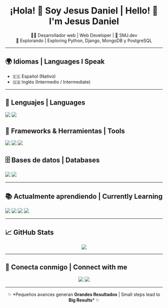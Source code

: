 <h1 align="center">
  ¡Hola! 👋 Soy Jesus Daniel | Hello! 👋 I'm Jesus Daniel
</h1>

<p align="center">
  🧑‍💻 Desarrollador web | Web Developer | 📍 SMJ.dev <br>
  🚀 Explorando | Exploring Python, Django, MongoDB y PostgreSQL
</p>

<!-- 🎨 Banner personalizado -->
<!-- <p align="center">
  <img src="https://your-image-url.com/banner.png" alt="banner" />
</p> -->

---

## 🌍 Idiomas | Languages I Speak

- 🇪🇸 Español (Nativo)
- 🇬🇧 Inglés (Intermedio / Intermediate)

---

## 🧪 Lenguajes | Languages

<p>
  <img src="https://img.shields.io/badge/PHP-777BB4?style=for-the-badge&logo=php&logoColor=white"/>
  <img src="https://img.shields.io/badge/python-3670A0?style=for-the-badge&logo=python&logoColor=ffdd54"/>
</p>

## 🧰 Frameworks & Herramientas | Tools

<p>
  <img src="https://img.shields.io/badge/Laravel-FF2D20?style=for-the-badge&logo=laravel&logoColor=white"/>
  <img src="https://img.shields.io/badge/Django-092E20?style=for-the-badge&logo=django&logoColor=green"/>
  <img src="https://img.shields.io/badge/Docker-2496ED?style=for-the-badge&logo=docker&logoColor=white"/>
</p>

## 🗄️ Bases de datos | Databases

<p>
  <img src="https://img.shields.io/badge/MongoDB-47A248?style=for-the-badge&logo=mongodb&logoColor=white"/>
  <img src="https://img.shields.io/badge/PostgreSQL-4169E1?style=for-the-badge&logo=postgresql&logoColor=white"/>
</p>

---

## 📚 Actualmente aprendiendo | Currently Learning

<p>
  <img src="https://img.shields.io/badge/Python🐍-deepening-informational?style=flat-square" />
  <img src="https://img.shields.io/badge/Django🌐-in_progress-success?style=flat-square" />
  <img src="https://img.shields.io/badge/MongoDB🛢️-learning-brightgreen?style=flat-square" />
  <img src="https://img.shields.io/badge/PostgreSQL🐘-exploring-blue?style=flat-square" />
</p>

---

## 📈 GitHub Stats

<p align="center">
  <img src="https://github-readme-stats.vercel.app/api?username=jesusjdms&show_icons=true&theme=tokyonight" />
</p>

---

## 🔗 Conecta conmigo | Connect with me

<p align="center">
  <a href="mailto:jdmarchan4@gmail.com"><img src="https://img.shields.io/badge/Email-D14836?style=for-the-badge&logo=gmail&logoColor=white"/></a>
  <a href="https://linkedin.com/in/tuusuario"><img src="https://img.shields.io/badge/LinkedIn-0A66C2?style=for-the-badge&logo=linkedin&logoColor=white"/></a>
</p>

---

<p align="center">
  ✨ *Pequeños avances generan <b>Grandes Resultados</b> | Small steps lead to <b>Big Results</b>* ✨
</p>
